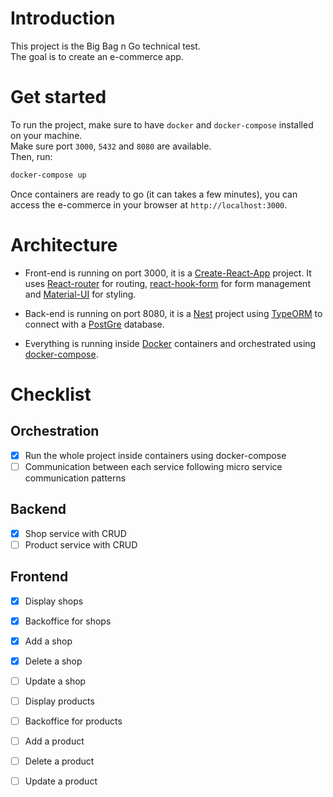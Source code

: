 # Introduction

This project is the Big Bag n Go technical test.  
The goal is to create an e-commerce app.

# Get started

To run the project, make sure to have `docker` and `docker-compose` installed on your machine.    
Make sure port `3000`, `5432` and `8080` are available.   
Then, run:

```sh
docker-compose up
```

Once containers are ready to go (it can takes a few minutes), you can access the e-commerce in your browser at `http://localhost:3000`.

# Architecture

- Front-end is running on port 3000, it is a [Create-React-App](https://create-react-app.dev/) project. It uses [React-router](https://reactrouter.com/) for routing, [react-hook-form](https://react-hook-form.com/) for form management and [Material-UI](https://material-ui.com/) for styling.

- Back-end is running on port 8080, it is a [Nest](https://nestjs.com/) project using [TypeORM](https://typeorm.io/#/) to connect with a [PostGre](https://www.postgresql.org/) database.

- Everything is running inside [Docker](https://docs.docker.com/) containers and orchestrated using [docker-compose](https://docs.docker.com/compose/).

# Checklist

## Orchestration

- [x] Run the whole project inside containers using docker-compose
- [ ] Communication between each service following micro service communication patterns

## Backend

- [x] Shop service with CRUD
- [ ] Product service with CRUD

## Frontend

- [x] Display shops
- [x] Backoffice for shops
- [x] Add a shop
- [x] Delete a shop
- [ ] Update a shop

- [ ] Display products
- [ ] Backoffice for products
- [ ] Add a product
- [ ] Delete a product
- [ ] Update a product
